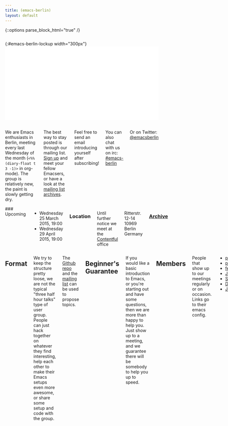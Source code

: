 ```yaml
---
title: (emacs-berlin)
layout: default
---
```

{::options parse_block_html="true" /}

<section id="above-fold"><div class="row"><div class="large-12 columns intro-info">

{:#emacs-berlin-lockup width="300px"}
![emacs-berlin logo](img/emacs-berlin.png)

</div></div></section>

<section id="below-fold"><div class="row"><div class="medium-8 columns">

We are Emacs enthusiasts in Berlin, meeting every last Wednesday of
the month (`<%%(diary-float t 3 -1)>` in org-mode). The group is
relatively new, the paint is slowly getting dry.

The best way to stay posted is through our mailing list.
[Sign up](https://mailb.org/mailman/listinfo/emacs-berlin) and meet
your fellow Emacsers, or have a look at the
[mailing list archives](https://mailb.org/pipermail/emacs-berlin/).

Feel free to send an email introducing yourself after subscribing!

You can also chat with us on irc:
[#emacs-berlin](irc://chat.freenode.net/emacs-berlin)

Or on Twitter:
[@emacsberlin](https://twitter.com/emacsberlin)


</div>
<div class="medium-4 columns">
### Upcoming

* Wednesday 25 March 2015, 19:00
* Wednesday 29 April 2015, 19:00

### Location

Until further notice we meet at the
[Contentful](http://contentful.com) office

Ritterstr. 12-14
10969 Berlin
Germany


### [Archive](/archive.html)


</div></div></section>

<section id="end-fold"><div class="row"><div class="large-8 columns">

## Format

We try to keep the structure pretty loose, we are not the typical
"three half hour talks" type of user group. People can just hack
together on whatever they find interesting, help each other to make
their Emacs setups even more awesome, or share some setup and code
with the group.

The
[Github repo](https://github.com/emacs-berlin/emacs-berlin.org/issues)
and the
[mailing list](https://mailb.org/mailman/listinfo/emacs-berlin) can be
used to propose topics.

## Beginner's Guarantee

If you would like a basic introduction to Emacs, or you're starting
out and have some questions, then we are more than happy to help
you. Just show up to a meeting, and we guarantee there will be
somebody to help you up to speed.

## Members

People that show up to our meetings regularly or on occasion. Links go
to their emacs config.

* [plexus](https://github.com/plexus/.emacs.d)
* [pxlpnk](https://github.com/pxlpnk/emacs.d)
* [febeling](https://github.com/febeling/emacsd)
* [Jano](https://github.com/janogonzalez/.emacs.d)
* [Stefan](http://www.skamphausen.de/cgi-bin/ska/My_Configuration_of_Emacsen)
* [Diez](https://bitbucket.org/deets/emacs-git)
* [Jack](https://github.com/jackrusher/dotemacs)


</div></div></section>
